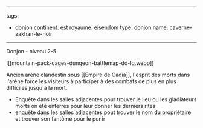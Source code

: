 
---
tags:
  - donjon
continent: est
royaume: eisendom
type: donjon
name: caverne-zakhan-le-noir
---

Donjon - niveau 2-5

![[mountain-pack-cages-dungeon-battlemap-dd-lq.webp]]


Ancien arène clandestin sous [[Empire de Cadia]], l'esprit des morts dans l'arène force les visiteurs à participer à des combats de plus en plus difficiles jusqu'à la mort.
* Enquête dans les salles adjacentes pour trouver le lieu ou les gladiateurs morts on été enterrés pour leur donner les derniers rites 
* enquête dans les salles adjacentes pout trouver le nom du propriétaire et trouver son fantôme pour le punir